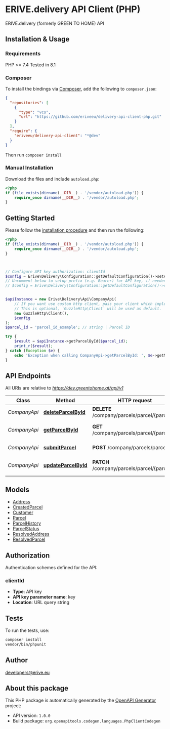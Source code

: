 # ERIVE.delivery API Client (PHP)

ERIVE.delivery (formerly GREEN TO HOME) API


## Installation & Usage

### Requirements

PHP >= 7.4
Tested in 8.1

### Composer

To install the bindings via [Composer](https://getcomposer.org/), add the following to `composer.json`:

```json
{
  "repositories": [
    {
      "type": "vcs",
      "url": "https://github.com/eriveeu/delivery-api-client-php.git"
    }
  ],
  "require": {
    "eriveeu/delivery-api-client": "*@dev"
  }
}
```

Then run `composer install`

### Manual Installation

Download the files and include `autoload.php`:

```php
<?php
if (file_exists(dirname(__DIR__) . '/vendor/autoload.php')) {
    require_once dirname(__DIR__) . '/vendor/autoload.php';
}
```

## Getting Started

Please follow the [installation procedure](#installation--usage) and then run the following:

```php
<?php
if (file_exists(dirname(__DIR__) . '/vendor/autoload.php')) {
    require_once dirname(__DIR__) . '/vendor/autoload.php';
}



// Configure API key authorization: clientId
$config = Erive\Delivery\Configuration::getDefaultConfiguration()->setApiKey('key', 'YOUR_API_KEY');
// Uncomment below to setup prefix (e.g. Bearer) for API key, if needed
// $config = Erive\Delivery\Configuration::getDefaultConfiguration()->setApiKeyPrefix('key', 'Bearer');


$apiInstance = new Erive\Delivery\Api\CompanyApi(
    // If you want use custom http client, pass your client which implements `GuzzleHttp\ClientInterface`.
    // This is optional, `GuzzleHttp\Client` will be used as default.
    new GuzzleHttp\Client(),
    $config
);
$parcel_id = 'parcel_id_example'; // string | Parcel ID

try {
    $result = $apiInstance->getParcelById($parcel_id);
    print_r($result);
} catch (Exception $e) {
    echo 'Exception when calling CompanyApi->getParcelById: ', $e->getMessage(), PHP_EOL;
}

```

## API Endpoints

All URIs are relative to *https://dev.greentohome.at/api/v1*

Class | Method | HTTP request | Description
------------ | ------------- | ------------- | -------------
*CompanyApi* | [**deleteParcelById**](docs/Api/CompanyApi.md#deleteparcelbyid) | **DELETE** /company/parcels/parcel/{parcelId} | delete Parcel
*CompanyApi* | [**getParcelById**](docs/Api/CompanyApi.md#getparcelbyid) | **GET** /company/parcels/parcel/{parcelId} | returns Parcel details by id
*CompanyApi* | [**submitParcel**](docs/Api/CompanyApi.md#submitparcel) | **POST** /company/parcels/parcel | submit new Parcel
*CompanyApi* | [**updateParcelById**](docs/Api/CompanyApi.md#updateparcelbyid) | **PATCH** /company/parcels/parcel/{parcelId} | update Parcel status

## Models

- [Address](docs/Model/Address.md)
- [CreatedParcel](docs/Model/CreatedParcel.md)
- [Customer](docs/Model/Customer.md)
- [Parcel](docs/Model/Parcel.md)
- [ParcelHistory](docs/Model/ParcelHistory.md)
- [ParcelStatus](docs/Model/ParcelStatus.md)
- [ResolvedAddress](docs/Model/ResolvedAddress.md)
- [ResolvedParcel](docs/Model/ResolvedParcel.md)

## Authorization

Authentication schemes defined for the API:
### clientId

- **Type**: API key
- **API key parameter name**: key
- **Location**: URL query string


## Tests

To run the tests, use:

```bash
composer install
vendor/bin/phpunit
```

## Author

developers@erive.eu

## About this package

This PHP package is automatically generated by the [OpenAPI Generator](https://openapi-generator.tech) project:

- API version: `1.0.0`
- Build package: `org.openapitools.codegen.languages.PhpClientCodegen`

